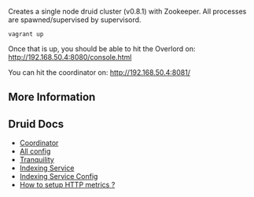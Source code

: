 Creates a single node druid cluster (v0.8.1) with Zookeeper.
All processes are spawned/supervised by supervisord.

`vagrant up`

Once that is up, you should be able to hit the Overlord on:
http://192.168.50.4:8080/console.html

You can hit the coordinator on:
http://192.168.50.4:8081/

More Information
---


Druid Docs
---
- [Coordinator](http://druid.io/docs/latest/Coordinator.html)
- [All config](http://druid.io/docs/latest/Configuration.html)
- [Tranquility](https://github.com/druid-io/tranquility)
- [Indexing Service](http://druid.io/docs/latest/Indexing-Service.html)
- [Indexing Service Config](http://druid.io/docs/latest/Indexing-Service-Config.html)
- [How to setup HTTP metrics ?](https://groups.google.com/forum/#!topic/druid-development/bgWDDJDg574)
